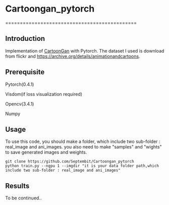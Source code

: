 
# Cartoongan_pytorch
=============================================
## Introduction
Implementation of [CartoonGan](http://openaccess.thecvf.com/content_cvpr_2018/papers/Chen_CartoonGAN_Generative_Adversarial_CVPR_2018_paper.pdf) with Pytorch. The dataset I used is download from flickr and https://archive.org/details/animationandcartoons.

## Prerequisite
Pytorch(0.4.1)

Visdom(if loss visualization  required)

Opencv(3.4.1)

Numpy

## Usage
To use this code, you should make a folder, which include two sub-folder : real_image and ani_images. you also need to make  "samples" and "wights"
to save generated  images and weights.
    
    git clone https://github.com/Septembit/Cartoongan_pytorch
    python train.py --ngpu 1 --imgdir "it is your data folder path,which include two sub-folder : real_image and ani_images"

## Results
To be continued..
